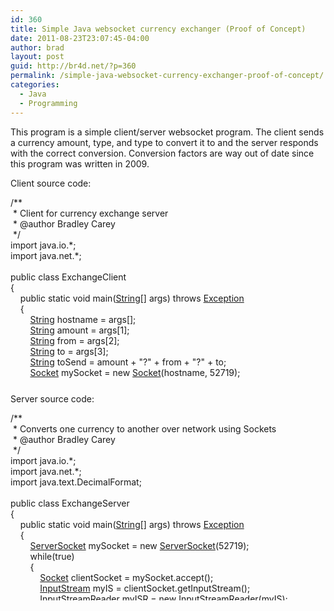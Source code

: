 ```yaml
---
id: 360
title: Simple Java websocket currency exchanger (Proof of Concept)
date: 2011-08-23T23:07:45-04:00
author: brad
layout: post
guid: http://br4d.net/?p=360
permalink: /simple-java-websocket-currency-exchanger-proof-of-concept/
categories:
  - Java
  - Programming
---
```

This program is a simple client/server websocket program. The client sends a currency amount, type, and type to convert it to and the server responds with the correct conversion. Conversion factors are way out of date since this program was written in 2009.

<!--more-->

Client source code:

<div class="codecolorer-container java default" style="overflow:auto;white-space:nowrap;height:300px;">
  <div class="java codecolorer">
    <span class="co3">/**<br /> &nbsp;* Client for currency exchange server<br /> &nbsp;* @author Bradley Carey<br /> &nbsp;*/</span><br /> <span class="kw1">import</span> <span class="co2">java.io.*</span><span class="sy0">;</span><br /> <span class="kw1">import</span> <span class="co2">java.net.*</span><span class="sy0">;</span><br /> &nbsp;<br /> <span class="kw1">public</span> <span class="kw1">class</span> ExchangeClient<br /> <span class="br0">&#123;</span><br /> &nbsp; &nbsp; <span class="kw1">public</span> <span class="kw1">static</span> <span class="kw4">void</span> main<span class="br0">&#40;</span><a href="http://www.google.com/search?hl=en&q=allinurl%3Adocs.oracle.com+javase+docs+api+string"><span class="kw3">String</span></a><span class="br0">&#91;</span><span class="br0">&#93;</span> args<span class="br0">&#41;</span> <span class="kw1">throws</span> <a href="http://www.google.com/search?hl=en&q=allinurl%3Adocs.oracle.com+javase+docs+api+exception"><span class="kw3">Exception</span></a><br /> &nbsp; &nbsp; <span class="br0">&#123;</span><br /> &nbsp; &nbsp; &nbsp; &nbsp; <a href="http://www.google.com/search?hl=en&q=allinurl%3Adocs.oracle.com+javase+docs+api+string"><span class="kw3">String</span></a> hostname <span class="sy0">=</span> args<span class="br0">&#91;</span><span class="nu0"></span><span class="br0">&#93;</span><span class="sy0">;</span><br /> &nbsp; &nbsp; &nbsp; &nbsp; <a href="http://www.google.com/search?hl=en&q=allinurl%3Adocs.oracle.com+javase+docs+api+string"><span class="kw3">String</span></a> amount <span class="sy0">=</span> args<span class="br0">&#91;</span><span class="nu0">1</span><span class="br0">&#93;</span><span class="sy0">;</span><br /> &nbsp; &nbsp; &nbsp; &nbsp; <a href="http://www.google.com/search?hl=en&q=allinurl%3Adocs.oracle.com+javase+docs+api+string"><span class="kw3">String</span></a> from <span class="sy0">=</span> args<span class="br0">&#91;</span><span class="nu0">2</span><span class="br0">&#93;</span><span class="sy0">;</span><br /> &nbsp; &nbsp; &nbsp; &nbsp; <a href="http://www.google.com/search?hl=en&q=allinurl%3Adocs.oracle.com+javase+docs+api+string"><span class="kw3">String</span></a> to <span class="sy0">=</span> args<span class="br0">&#91;</span><span class="nu0">3</span><span class="br0">&#93;</span><span class="sy0">;</span><br /> &nbsp; &nbsp; &nbsp; &nbsp; <a href="http://www.google.com/search?hl=en&q=allinurl%3Adocs.oracle.com+javase+docs+api+string"><span class="kw3">String</span></a> toSend <span class="sy0">=</span> amount <span class="sy0">+</span> <span class="st0">"?"</span> <span class="sy0">+</span> from <span class="sy0">+</span> <span class="st0">"?"</span> <span class="sy0">+</span> to<span class="sy0">;</span><br /> &nbsp; &nbsp; &nbsp; &nbsp; <a href="http://www.google.com/search?hl=en&q=allinurl%3Adocs.oracle.com+javase+docs+api+socket"><span class="kw3">Socket</span></a> mySocket <span class="sy0">=</span> <span class="kw1">new</span> <a href="http://www.google.com/search?hl=en&q=allinurl%3Adocs.oracle.com+javase+docs+api+socket"><span class="kw3">Socket</span></a><span class="br0">&#40;</span>hostname, <span class="nu0">52719</span><span class="br0">&#41;</span><span class="sy0">;</span><br /> &nbsp;<br /> &nbsp; &nbsp; &nbsp; &nbsp; <a href="http://www.google.com/search?hl=en&q=allinurl%3Adocs.oracle.com+javase+docs+api+outputstream"><span class="kw3">OutputStream</span></a> myOS <span class="sy0">=</span> mySocket.<span class="me1">getOutputStream</span><span class="br0">&#40;</span><span class="br0">&#41;</span><span class="sy0">;</span><br /> &nbsp; &nbsp; &nbsp; &nbsp; <a href="http://www.google.com/search?hl=en&q=allinurl%3Adocs.oracle.com+javase+docs+api+dataoutputstream"><span class="kw3">DataOutputStream</span></a> myDOS <span class="sy0">=</span> <span class="kw1">new</span> <a href="http://www.google.com/search?hl=en&q=allinurl%3Adocs.oracle.com+javase+docs+api+dataoutputstream"><span class="kw3">DataOutputStream</span></a><span class="br0">&#40;</span>myOS<span class="br0">&#41;</span><span class="sy0">;</span><br /> &nbsp;<br /> &nbsp; &nbsp; &nbsp; &nbsp; <a href="http://www.google.com/search?hl=en&q=allinurl%3Adocs.oracle.com+javase+docs+api+inputstream"><span class="kw3">InputStream</span></a> myIS <span class="sy0">=</span> mySocket.<span class="me1">getInputStream</span><span class="br0">&#40;</span><span class="br0">&#41;</span><span class="sy0">;</span><br /> &nbsp; &nbsp; &nbsp; &nbsp; <a href="http://www.google.com/search?hl=en&q=allinurl%3Adocs.oracle.com+javase+docs+api+inputstreamreader"><span class="kw3">InputStreamReader</span></a> myISR <span class="sy0">=</span> <span class="kw1">new</span> <a href="http://www.google.com/search?hl=en&q=allinurl%3Adocs.oracle.com+javase+docs+api+inputstreamreader"><span class="kw3">InputStreamReader</span></a><span class="br0">&#40;</span>myIS<span class="br0">&#41;</span><span class="sy0">;</span><br /> &nbsp; &nbsp; &nbsp; &nbsp; <a href="http://www.google.com/search?hl=en&q=allinurl%3Adocs.oracle.com+javase+docs+api+bufferedreader"><span class="kw3">BufferedReader</span></a> myBR <span class="sy0">=</span> <span class="kw1">new</span> <a href="http://www.google.com/search?hl=en&q=allinurl%3Adocs.oracle.com+javase+docs+api+bufferedreader"><span class="kw3">BufferedReader</span></a><span class="br0">&#40;</span>myISR<span class="br0">&#41;</span><span class="sy0">;</span><br /> &nbsp; &nbsp; &nbsp; &nbsp; myDOS.<span class="me1">writeBytes</span><span class="br0">&#40;</span>toSend <span class="sy0">+</span> <span class="st0">'<span class="es0">\n</span>'</span><span class="br0">&#41;</span><span class="sy0">;</span><br /> &nbsp; &nbsp; &nbsp; &nbsp; toSend <span class="sy0">=</span> myBR.<span class="me1">readLine</span><span class="br0">&#40;</span><span class="br0">&#41;</span><span class="sy0">;</span><br /> &nbsp;<br /> &nbsp; &nbsp; &nbsp; &nbsp; <a href="http://www.google.com/search?hl=en&q=allinurl%3Adocs.oracle.com+javase+docs+api+system"><span class="kw3">System</span></a>.<span class="me1">out</span>.<span class="me1">println</span><span class="br0">&#40;</span>toSend<span class="br0">&#41;</span><span class="sy0">;</span><br /> &nbsp; &nbsp; &nbsp; &nbsp; mySocket.<span class="me1">close</span><span class="br0">&#40;</span><span class="br0">&#41;</span><span class="sy0">;</span><br /> &nbsp; &nbsp; <span class="br0">&#125;</span><br /> <span class="br0">&#125;</span>
  </div>
</div>

Server source code:

<div class="codecolorer-container java default" style="overflow:auto;white-space:nowrap;height:300px;">
  <div class="java codecolorer">
    <span class="co3">/**<br /> &nbsp;* Converts one currency to another over network using Sockets<br /> &nbsp;* @author Bradley Carey<br /> &nbsp;*/</span><br /> <span class="kw1">import</span> <span class="co2">java.io.*</span><span class="sy0">;</span><br /> <span class="kw1">import</span> <span class="co2">java.net.*</span><span class="sy0">;</span><br /> <span class="kw1">import</span> <span class="co2">java.text.DecimalFormat</span><span class="sy0">;</span><br /> &nbsp;<br /> <span class="kw1">public</span> <span class="kw1">class</span> ExchangeServer<br /> <span class="br0">&#123;</span><br /> &nbsp; &nbsp; <span class="kw1">public</span> <span class="kw1">static</span> <span class="kw4">void</span> main<span class="br0">&#40;</span><a href="http://www.google.com/search?hl=en&q=allinurl%3Adocs.oracle.com+javase+docs+api+string"><span class="kw3">String</span></a><span class="br0">&#91;</span><span class="br0">&#93;</span> args<span class="br0">&#41;</span> <span class="kw1">throws</span> <a href="http://www.google.com/search?hl=en&q=allinurl%3Adocs.oracle.com+javase+docs+api+exception"><span class="kw3">Exception</span></a><br /> &nbsp; &nbsp; <span class="br0">&#123;</span><br /> &nbsp; &nbsp; &nbsp; &nbsp; <a href="http://www.google.com/search?hl=en&q=allinurl%3Adocs.oracle.com+javase+docs+api+serversocket"><span class="kw3">ServerSocket</span></a> mySocket <span class="sy0">=</span> <span class="kw1">new</span> <a href="http://www.google.com/search?hl=en&q=allinurl%3Adocs.oracle.com+javase+docs+api+serversocket"><span class="kw3">ServerSocket</span></a><span class="br0">&#40;</span><span class="nu0">52719</span><span class="br0">&#41;</span><span class="sy0">;</span><br /> &nbsp; &nbsp; &nbsp; &nbsp; <span class="kw1">while</span><span class="br0">&#40;</span><span class="kw2">true</span><span class="br0">&#41;</span><br /> &nbsp; &nbsp; &nbsp; &nbsp; <span class="br0">&#123;</span><br /> &nbsp; &nbsp; &nbsp; &nbsp; &nbsp; &nbsp; <a href="http://www.google.com/search?hl=en&q=allinurl%3Adocs.oracle.com+javase+docs+api+socket"><span class="kw3">Socket</span></a> clientSocket <span class="sy0">=</span> mySocket.<span class="me1">accept</span><span class="br0">&#40;</span><span class="br0">&#41;</span><span class="sy0">;</span><br /> &nbsp; &nbsp; &nbsp; &nbsp; &nbsp; &nbsp; <a href="http://www.google.com/search?hl=en&q=allinurl%3Adocs.oracle.com+javase+docs+api+inputstream"><span class="kw3">InputStream</span></a> myIS <span class="sy0">=</span> clientSocket.<span class="me1">getInputStream</span><span class="br0">&#40;</span><span class="br0">&#41;</span><span class="sy0">;</span><br /> &nbsp; &nbsp; &nbsp; &nbsp; &nbsp; &nbsp; <a href="http://www.google.com/search?hl=en&q=allinurl%3Adocs.oracle.com+javase+docs+api+inputstreamreader"><span class="kw3">InputStreamReader</span></a> myISR <span class="sy0">=</span> <span class="kw1">new</span> <a href="http://www.google.com/search?hl=en&q=allinurl%3Adocs.oracle.com+javase+docs+api+inputstreamreader"><span class="kw3">InputStreamReader</span></a><span class="br0">&#40;</span>myIS<span class="br0">&#41;</span><span class="sy0">;</span><br /> &nbsp; &nbsp; &nbsp; &nbsp; &nbsp; &nbsp; <a href="http://www.google.com/search?hl=en&q=allinurl%3Adocs.oracle.com+javase+docs+api+bufferedreader"><span class="kw3">BufferedReader</span></a> myBR <span class="sy0">=</span> <span class="kw1">new</span> <a href="http://www.google.com/search?hl=en&q=allinurl%3Adocs.oracle.com+javase+docs+api+bufferedreader"><span class="kw3">BufferedReader</span></a><span class="br0">&#40;</span>myISR<span class="br0">&#41;</span><span class="sy0">;</span><br /> &nbsp; &nbsp; &nbsp; &nbsp; &nbsp; &nbsp; <a href="http://www.google.com/search?hl=en&q=allinurl%3Adocs.oracle.com+javase+docs+api+outputstream"><span class="kw3">OutputStream</span></a> myOS <span class="sy0">=</span> clientSocket.<span class="me1">getOutputStream</span><span class="br0">&#40;</span><span class="br0">&#41;</span><span class="sy0">;</span><br /> &nbsp; &nbsp; &nbsp; &nbsp; &nbsp; &nbsp; <a href="http://www.google.com/search?hl=en&q=allinurl%3Adocs.oracle.com+javase+docs+api+dataoutputstream"><span class="kw3">DataOutputStream</span></a> myDOS <span class="sy0">=</span> <span class="kw1">new</span> <a href="http://www.google.com/search?hl=en&q=allinurl%3Adocs.oracle.com+javase+docs+api+dataoutputstream"><span class="kw3">DataOutputStream</span></a><span class="br0">&#40;</span>myOS<span class="br0">&#41;</span><span class="sy0">;</span><br /> &nbsp; &nbsp; &nbsp; &nbsp; &nbsp; &nbsp; <a href="http://www.google.com/search?hl=en&q=allinurl%3Adocs.oracle.com+javase+docs+api+string"><span class="kw3">String</span></a> toParse <span class="sy0">=</span> myBR.<span class="me1">readLine</span><span class="br0">&#40;</span><span class="br0">&#41;</span><span class="sy0">;</span><br /> &nbsp; &nbsp; &nbsp; &nbsp; &nbsp; &nbsp; <a href="http://www.google.com/search?hl=en&q=allinurl%3Adocs.oracle.com+javase+docs+api+string"><span class="kw3">String</span></a><span class="br0">&#91;</span><span class="br0">&#93;</span> tokens <span class="sy0">=</span> toParse.<span class="me1">split</span><span class="br0">&#40;</span><span class="st0">"?"</span><span class="br0">&#41;</span><span class="sy0">;</span><br /> &nbsp;<br /> &nbsp; &nbsp; &nbsp; &nbsp; &nbsp; &nbsp; <a href="http://www.google.com/search?hl=en&q=allinurl%3Adocs.oracle.com+javase+docs+api+system"><span class="kw3">System</span></a>.<span class="me1">out</span>.<span class="me1">println</span><span class="br0">&#40;</span><span class="st0">"Amount to convert: "</span> <span class="sy0">+</span> tokens<span class="br0">&#91;</span><span class="nu0"></span><span class="br0">&#93;</span><span class="br0">&#41;</span><span class="sy0">;</span><br /> &nbsp; &nbsp; &nbsp; &nbsp; &nbsp; &nbsp; <a href="http://www.google.com/search?hl=en&q=allinurl%3Adocs.oracle.com+javase+docs+api+system"><span class="kw3">System</span></a>.<span class="me1">out</span>.<span class="me1">println</span><span class="br0">&#40;</span><span class="st0">"Currency type:"</span> <span class="sy0">+</span> tokens<span class="br0">&#91;</span><span class="nu0">1</span><span class="br0">&#93;</span><span class="br0">&#41;</span><span class="sy0">;</span><br /> &nbsp; &nbsp; &nbsp; &nbsp; &nbsp; &nbsp; <a href="http://www.google.com/search?hl=en&q=allinurl%3Adocs.oracle.com+javase+docs+api+system"><span class="kw3">System</span></a>.<span class="me1">out</span>.<span class="me1">println</span><span class="br0">&#40;</span><span class="st0">"Convert to: "</span> <span class="sy0">+</span> tokens<span class="br0">&#91;</span><span class="nu0">2</span><span class="br0">&#93;</span><span class="br0">&#41;</span><span class="sy0">;</span><br /> &nbsp;<br /> &nbsp; &nbsp; &nbsp; &nbsp; &nbsp; &nbsp; <span class="kw1">if</span><span class="br0">&#40;</span>tokens<span class="br0">&#91;</span><span class="nu0">1</span><span class="br0">&#93;</span>.<span class="me1">length</span><span class="br0">&#40;</span><span class="br0">&#41;</span> <span class="sy0">!=</span> <span class="nu0">3</span> <span class="sy0">||</span> tokens<span class="br0">&#91;</span><span class="nu0">2</span><span class="br0">&#93;</span>.<span class="me1">length</span><span class="br0">&#40;</span><span class="br0">&#41;</span> <span class="sy0">!=</span> <span class="nu0">3</span><span class="br0">&#41;</span><br /> &nbsp; &nbsp; &nbsp; &nbsp; &nbsp; &nbsp; <span class="br0">&#123;</span><br /> &nbsp; &nbsp; &nbsp; &nbsp; &nbsp; &nbsp; &nbsp; &nbsp; myDOS.<span class="me1">writeBytes</span><span class="br0">&#40;</span><span class="st0">"Error: invalid currency type"</span> <span class="sy0">+</span> <span class="st0">'<span class="es0">\n</span>'</span><span class="br0">&#41;</span><span class="sy0">;</span><br /> &nbsp; &nbsp; &nbsp; &nbsp; &nbsp; &nbsp; <span class="br0">&#125;</span><br /> &nbsp;<br /> &nbsp; &nbsp; &nbsp; &nbsp; &nbsp; &nbsp; <span class="kw4">double</span> conversionFactor <span class="sy0">=</span> <span class="nu0">0.0</span><span class="sy0">;</span><br /> &nbsp;<br /> &nbsp; &nbsp; &nbsp; &nbsp; &nbsp; &nbsp; <span class="kw1">if</span><span class="br0">&#40;</span>tokens<span class="br0">&#91;</span><span class="nu0">1</span><span class="br0">&#93;</span>.<span class="me1">equals</span><span class="br0">&#40;</span><span class="st0">"USD"</span><span class="br0">&#41;</span><span class="br0">&#41;</span><br /> &nbsp; &nbsp; &nbsp; &nbsp; &nbsp; &nbsp; <span class="br0">&#123;</span><br /> &nbsp; &nbsp; &nbsp; &nbsp; &nbsp; &nbsp; &nbsp; &nbsp; <span class="kw1">if</span><span class="br0">&#40;</span>tokens<span class="br0">&#91;</span><span class="nu0">2</span><span class="br0">&#93;</span>.<span class="me1">equals</span><span class="br0">&#40;</span><span class="st0">"GBP"</span><span class="br0">&#41;</span><span class="br0">&#41;</span><br /> &nbsp; &nbsp; &nbsp; &nbsp; &nbsp; &nbsp; &nbsp; &nbsp; &nbsp; &nbsp; conversionFactor <span class="sy0">=</span> <span class="nu0">0.504872</span><span class="sy0">;</span><br /> &nbsp; &nbsp; &nbsp; &nbsp; &nbsp; &nbsp; &nbsp; &nbsp; <span class="kw1">if</span><span class="br0">&#40;</span>tokens<span class="br0">&#91;</span><span class="nu0">2</span><span class="br0">&#93;</span>.<span class="me1">equals</span><span class="br0">&#40;</span><span class="st0">"EUR"</span><span class="br0">&#41;</span><span class="br0">&#41;</span><br /> &nbsp; &nbsp; &nbsp; &nbsp; &nbsp; &nbsp; &nbsp; &nbsp; &nbsp; &nbsp; conversionFactor <span class="sy0">=</span> <span class="nu0">0.640179</span><span class="sy0">;</span><br /> &nbsp; &nbsp; &nbsp; &nbsp; &nbsp; &nbsp; &nbsp; &nbsp; <span class="kw1">if</span><span class="br0">&#40;</span>tokens<span class="br0">&#91;</span><span class="nu0">2</span><span class="br0">&#93;</span>.<span class="me1">equals</span><span class="br0">&#40;</span><span class="st0">"INR"</span><span class="br0">&#41;</span><span class="br0">&#41;</span><br /> &nbsp; &nbsp; &nbsp; &nbsp; &nbsp; &nbsp; &nbsp; &nbsp; &nbsp; &nbsp; conversionFactor <span class="sy0">=</span> <span class="nu0">42.5713</span><span class="sy0">;</span><br /> &nbsp; &nbsp; &nbsp; &nbsp; &nbsp; &nbsp; <span class="br0">&#125;</span><br /> &nbsp;<br /> &nbsp; &nbsp; &nbsp; &nbsp; &nbsp; &nbsp; <span class="kw1">if</span><span class="br0">&#40;</span>tokens<span class="br0">&#91;</span><span class="nu0">1</span><span class="br0">&#93;</span>.<span class="me1">equals</span><span class="br0">&#40;</span><span class="st0">"INR"</span><span class="br0">&#41;</span><span class="br0">&#41;</span><br /> &nbsp; &nbsp; &nbsp; &nbsp; &nbsp; &nbsp; <span class="br0">&#123;</span><br /> &nbsp; &nbsp; &nbsp; &nbsp; &nbsp; &nbsp; &nbsp; &nbsp; <span class="kw1">if</span><span class="br0">&#40;</span>tokens<span class="br0">&#91;</span><span class="nu0">2</span><span class="br0">&#93;</span>.<span class="me1">equals</span><span class="br0">&#40;</span><span class="st0">"GBP"</span><span class="br0">&#41;</span><span class="br0">&#41;</span><br /> &nbsp; &nbsp; &nbsp; &nbsp; &nbsp; &nbsp; &nbsp; &nbsp; &nbsp; &nbsp; conversionFactor <span class="sy0">=</span> <span class="nu0">0.0118594</span><span class="sy0">;</span><br /> &nbsp; &nbsp; &nbsp; &nbsp; &nbsp; &nbsp; &nbsp; &nbsp; <span class="kw1">if</span><span class="br0">&#40;</span>tokens<span class="br0">&#91;</span><span class="nu0">2</span><span class="br0">&#93;</span>.<span class="me1">equals</span><span class="br0">&#40;</span><span class="st0">"EUR"</span><span class="br0">&#41;</span><span class="br0">&#41;</span><br /> &nbsp; &nbsp; &nbsp; &nbsp; &nbsp; &nbsp; &nbsp; &nbsp; &nbsp; &nbsp; conversionFactor <span class="sy0">=</span> <span class="nu0">0.0150514</span><span class="sy0">;</span><br /> &nbsp; &nbsp; &nbsp; &nbsp; &nbsp; &nbsp; &nbsp; &nbsp; <span class="kw1">if</span><span class="br0">&#40;</span>tokens<span class="br0">&#91;</span><span class="nu0">2</span><span class="br0">&#93;</span>.<span class="me1">equals</span><span class="br0">&#40;</span><span class="st0">"USD"</span><span class="br0">&#41;</span><span class="br0">&#41;</span><br /> &nbsp; &nbsp; &nbsp; &nbsp; &nbsp; &nbsp; &nbsp; &nbsp; &nbsp; &nbsp; conversionFactor <span class="sy0">=</span> <span class="nu0">0.02349</span><span class="sy0">;</span><br /> &nbsp; &nbsp; &nbsp; &nbsp; &nbsp; &nbsp; <span class="br0">&#125;</span><br /> &nbsp;<br /> &nbsp; &nbsp; &nbsp; &nbsp; &nbsp; &nbsp; <span class="kw1">if</span><span class="br0">&#40;</span>tokens<span class="br0">&#91;</span><span class="nu0">1</span><span class="br0">&#93;</span>.<span class="me1">equals</span><span class="br0">&#40;</span><span class="st0">"GBP"</span><span class="br0">&#41;</span><span class="br0">&#41;</span><br /> &nbsp; &nbsp; &nbsp; &nbsp; &nbsp; &nbsp; <span class="br0">&#123;</span><br /> &nbsp; &nbsp; &nbsp; &nbsp; &nbsp; &nbsp; &nbsp; &nbsp; <span class="kw1">if</span><span class="br0">&#40;</span>tokens<span class="br0">&#91;</span><span class="nu0">2</span><span class="br0">&#93;</span>.<span class="me1">equals</span><span class="br0">&#40;</span><span class="st0">"USD"</span><span class="br0">&#41;</span><span class="br0">&#41;</span><br /> &nbsp; &nbsp; &nbsp; &nbsp; &nbsp; &nbsp; &nbsp; &nbsp; &nbsp; &nbsp; conversionFactor <span class="sy0">=</span> <span class="nu0">1.9807</span><span class="sy0">;</span><br /> &nbsp; &nbsp; &nbsp; &nbsp; &nbsp; &nbsp; &nbsp; &nbsp; <span class="kw1">if</span><span class="br0">&#40;</span>tokens<span class="br0">&#91;</span><span class="nu0">2</span><span class="br0">&#93;</span>.<span class="me1">equals</span><span class="br0">&#40;</span><span class="st0">"EUR"</span><span class="br0">&#41;</span><span class="br0">&#41;</span><br /> &nbsp; &nbsp; &nbsp; &nbsp; &nbsp; &nbsp; &nbsp; &nbsp; &nbsp; &nbsp; conversionFactor <span class="sy0">=</span> <span class="nu0">1.26947</span><span class="sy0">;</span><br /> &nbsp; &nbsp; &nbsp; &nbsp; &nbsp; &nbsp; &nbsp; &nbsp; <span class="kw1">if</span><span class="br0">&#40;</span>tokens<span class="br0">&#91;</span><span class="nu0">2</span><span class="br0">&#93;</span>.<span class="me1">equals</span><span class="br0">&#40;</span><span class="st0">"INR"</span><span class="br0">&#41;</span><span class="br0">&#41;</span><br /> &nbsp; &nbsp; &nbsp; &nbsp; &nbsp; &nbsp; &nbsp; &nbsp; &nbsp; &nbsp; conversionFactor <span class="sy0">=</span> <span class="nu0">84.3213</span><span class="sy0">;</span><br /> &nbsp; &nbsp; &nbsp; &nbsp; &nbsp; &nbsp; <span class="br0">&#125;</span><br /> &nbsp;<br /> &nbsp; &nbsp; &nbsp; &nbsp; &nbsp; &nbsp; <span class="kw1">if</span><span class="br0">&#40;</span>tokens<span class="br0">&#91;</span><span class="nu0">1</span><span class="br0">&#93;</span>.<span class="me1">equals</span><span class="br0">&#40;</span><span class="st0">"EUR"</span><span class="br0">&#41;</span><span class="br0">&#41;</span><br /> &nbsp; &nbsp; &nbsp; &nbsp; &nbsp; &nbsp; <span class="br0">&#123;</span><br /> &nbsp; &nbsp; &nbsp; &nbsp; &nbsp; &nbsp; &nbsp; &nbsp; <span class="kw1">if</span><span class="br0">&#40;</span>tokens<span class="br0">&#91;</span><span class="nu0">2</span><span class="br0">&#93;</span>.<span class="me1">equals</span><span class="br0">&#40;</span><span class="st0">"GBP"</span><span class="br0">&#41;</span><span class="br0">&#41;</span><br /> &nbsp; &nbsp; &nbsp; &nbsp; &nbsp; &nbsp; &nbsp; &nbsp; &nbsp; &nbsp; conversionFactor <span class="sy0">=</span> <span class="nu0">0.787729</span><span class="sy0">;</span><br /> &nbsp; &nbsp; &nbsp; &nbsp; &nbsp; &nbsp; &nbsp; &nbsp; <span class="kw1">if</span><span class="br0">&#40;</span>tokens<span class="br0">&#91;</span><span class="nu0">2</span><span class="br0">&#93;</span>.<span class="me1">equals</span><span class="br0">&#40;</span><span class="st0">"USD"</span><span class="br0">&#41;</span><span class="br0">&#41;</span><br /> &nbsp; &nbsp; &nbsp; &nbsp; &nbsp; &nbsp; &nbsp; &nbsp; &nbsp; &nbsp; conversionFactor <span class="sy0">=</span> <span class="nu0">1.56206</span><span class="sy0">;</span><br /> &nbsp; &nbsp; &nbsp; &nbsp; &nbsp; &nbsp; &nbsp; &nbsp; <span class="kw1">if</span><span class="br0">&#40;</span>tokens<span class="br0">&#91;</span><span class="nu0">2</span><span class="br0">&#93;</span>.<span class="me1">equals</span><span class="br0">&#40;</span><span class="st0">"INR"</span><span class="br0">&#41;</span><span class="br0">&#41;</span><br /> &nbsp; &nbsp; &nbsp; &nbsp; &nbsp; &nbsp; &nbsp; &nbsp; &nbsp; &nbsp; conversionFactor <span class="sy0">=</span> <span class="nu0">66.439</span><span class="sy0">;</span><br /> &nbsp; &nbsp; &nbsp; &nbsp; &nbsp; &nbsp; <span class="br0">&#125;</span><br /> &nbsp;<br /> &nbsp; &nbsp; &nbsp; &nbsp; &nbsp; &nbsp; <span class="kw4">double</span> output <span class="sy0">=</span> <a href="http://www.google.com/search?hl=en&q=allinurl%3Adocs.oracle.com+javase+docs+api+double"><span class="kw3">Double</span></a>.<span class="me1">parseDouble</span><span class="br0">&#40;</span>tokens<span class="br0">&#91;</span><span class="nu0"></span><span class="br0">&#93;</span><span class="br0">&#41;</span> <span class="sy0">*</span> conversionFactor<span class="sy0">;</span><br /> &nbsp; &nbsp; &nbsp; &nbsp; &nbsp; &nbsp; <a href="http://www.google.com/search?hl=en&q=allinurl%3Adocs.oracle.com+javase+docs+api+decimalformat"><span class="kw3">DecimalFormat</span></a> df <span class="sy0">=</span> <span class="kw1">new</span> <a href="http://www.google.com/search?hl=en&q=allinurl%3Adocs.oracle.com+javase+docs+api+decimalformat"><span class="kw3">DecimalFormat</span></a><span class="br0">&#40;</span> <span class="st0">"#########0.00"</span><span class="br0">&#41;</span><span class="sy0">;</span><br /> &nbsp; &nbsp; &nbsp; &nbsp; &nbsp; &nbsp; <a href="http://www.google.com/search?hl=en&q=allinurl%3Adocs.oracle.com+javase+docs+api+string"><span class="kw3">String</span></a> sendThisBack <span class="sy0">=</span> tokens<span class="br0">&#91;</span><span class="nu0"></span><span class="br0">&#93;</span> <span class="sy0">+</span> <span class="st0">" "</span> <span class="sy0">+</span> tokens<span class="br0">&#91;</span><span class="nu0">1</span><span class="br0">&#93;</span> <span class="sy0">+</span> <span class="st0">" = "</span> <span class="sy0">+</span> df.<span class="me1">format</span><span class="br0">&#40;</span>output<span class="br0">&#41;</span> <span class="sy0">+</span> <span class="st0">" "</span> <span class="sy0">+</span> tokens<span class="br0">&#91;</span><span class="nu0">2</span><span class="br0">&#93;</span> <span class="sy0">+</span> <span class="st0">'<span class="es0">\n</span>'</span><span class="sy0">;</span><br /> &nbsp;<br /> &nbsp; &nbsp; &nbsp; &nbsp; &nbsp; &nbsp; myDOS.<span class="me1">writeBytes</span><span class="br0">&#40;</span>sendThisBack<span class="br0">&#41;</span><span class="sy0">;</span><br /> &nbsp; &nbsp; &nbsp; &nbsp; &nbsp; &nbsp; clientSocket.<span class="me1">close</span><span class="br0">&#40;</span><span class="br0">&#41;</span><span class="sy0">;</span><br /> &nbsp; &nbsp; &nbsp; &nbsp; <span class="br0">&#125;</span><br /> &nbsp; &nbsp; <span class="br0">&#125;</span><br /> <span class="br0">&#125;</span>
  </div>
</div>